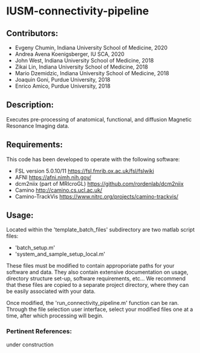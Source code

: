 # IUSM-connectivity-pipeline

## Contributors:
   * Evgeny Chumin, Indiana University School of Medicine, 2020
   * Andrea Avena Koenigsberger, IU SCA, 2020
   * John West, Indiana University School of Medicine, 2018
   * Zikai Lin, Indiana University School of Medicine, 2018
   * Mario Dzemidzic, Indiana University School of Medicine, 2018
   * Joaquin Goni, Purdue University, 2018
   * Enrico Amico, Purdue University, 2018
     
## Description:
Executes pre-processing of anatomical, functional, and diffusion Magnetic Resonance Imaging data.

## Requirements:
This code has been developed to operate with the following software:
  * FSL version 5.0.10/11         https://fsl.fmrib.ox.ac.uk/fsl/fslwiki
  * AFNI                          https://afni.nimh.nih.gov/
  * dcm2niix (part of MRIcroGL)   https://github.com/rordenlab/dcm2niix
  * Camino                        http://camino.cs.ucl.ac.uk/
  * Camino-TrackVis               https://www.nitrc.org/projects/camino-trackvis/

## Usage:
Located within the 'template_batch_files' subdirectory are two matlab script files:

  * 'batch_setup.m'
  * 'system_and_sample_setup_local.m'
  
These files must be modified to contain approporiate paths for your software and data. They also contain extensive documentation on usage, directory structure set-up, software requirements, etc...
We recommend that these files are copied to a separate project directory, where they can be easily associated with your data.

Once modified, the 'run_connectivity_pipeline.m' function can be ran. Through the file selection user interface, select your modified files one at a time, after which processing will begin.

### Pertinent References:
under construction
